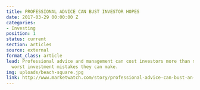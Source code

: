```yaml
---
title: PROFESSIONAL ADVICE CAN BUST INVESTOR HOPES
date: 2017-03-29 00:00:00 Z
categories:
- Investing
position: 1
status: current
section: articles
source: external
format_class: article
lead: Professional advice and management can cost investors more than most of the
  worst investment mistakes they can make.
img: uploads/beach-square.jpg
link: http://www.marketwatch.com/story/professional-advice-can-bust-an-investors-savings-heres-how-much-2017-03-03
---
```


